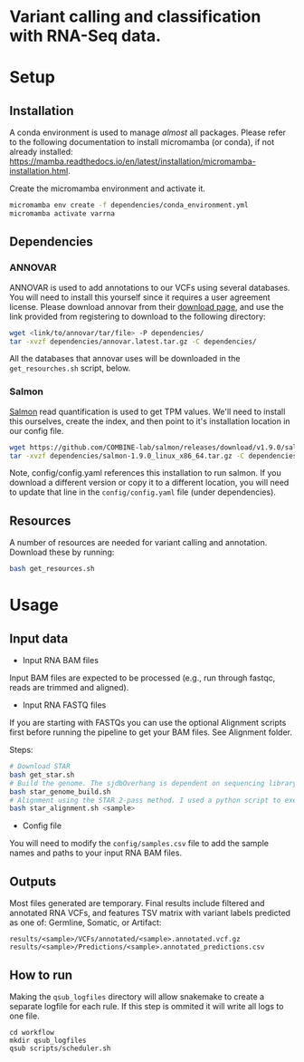 # Variant calling and classification with RNA-Seq data. 



Setup
=======

## Installation

A conda environment is used to manage *almost* all packages. Please refer to the following documentation to install micromamba (or conda), if not already installed: https://mamba.readthedocs.io/en/latest/installation/micromamba-installation.html.

Create the micromamba environment and activate it.
```bash
micromamba env create -f dependencies/conda_environment.yml
micromamba activate varrna
```

## Dependencies

### ANNOVAR

ANNOVAR is used to add annotations to our VCFs using several databases. You will need to install this yourself since it requires a user agreement license. Please download annovar from their [download page](https://annovar.openbioinformatics.org/en/latest/user-guide/download/), and use the link provided from registering to download to the following directory:

```bash
wget <link/to/annovar/tar/file> -P dependencies/
tar -xvzf dependencies/annovar.latest.tar.gz -C dependencies/
```

All the databases that annovar uses will be downloaded in the ```get_resourches.sh``` script, below.

### Salmon

[Salmon](https://github.com/COMBINE-lab/salmon) read quantification is used to get TPM values. We'll need to install this ourselves, create the index, and then point to it's installation location in our config file.

```bash
wget https://github.com/COMBINE-lab/salmon/releases/download/v1.9.0/salmon-1.9.0_linux_x86_64.tar.gz -P dependencies/
tar -xvzf dependencies/salmon-1.9.0_linux_x86_64.tar.gz -C dependencies/
```

Note, config/config.yaml references this installation to run salmon. If you download a different version or copy it to a different location, you will need to update that line in the ```config/config.yaml``` file (under dependencies).



## Resources

A number of resources are needed for variant calling and annotation. Download these by running:
```bash
bash get_resources.sh
```

# Usage

## Input data

- Input RNA BAM files

Input BAM files are expected to be processed (e.g., run through fastqc, reads are trimmed and aligned).

- Input RNA FASTQ files

If you are starting with FASTQs you can use the optional Alignment scripts first before running the pipeline to get your BAM files. See Alignment folder. 

Steps:
``` bash
# Download STAR
bash get_star.sh 
# Build the genome. The sjdbOverhang is dependent on sequencing library and should be your <max(read length) - 1>.
bash star_genome_build.sh
# Alignment using the STAR 2-pass method. I used a python script to execute the following command. But this will need to be edited to add your own sample paths.
bash star_alignment.sh <sample>
```

- Config file

You will need to modify the ```config/samples.csv``` file to add the sample names and paths to your input RNA BAM files.


## Outputs
Most files generated are temporary. Final results include filtered and annotated RNA VCFs, and features TSV matrix with variant labels predicted as one of: Germline, Somatic, or Artifact:
```
results/<sample>/VCFs/annotated/<sample>.annotated.vcf.gz
results/<sample>/Predictions/<sample>.annotated_predictions.csv
```


## How to run

Making the `qsub_logfiles` directory will allow snakemake to create a separate logfile for each rule. If this step is ommited it will write all logs to one file.
```
cd workflow
mkdir qsub_logfiles
qsub scripts/scheduler.sh
```




